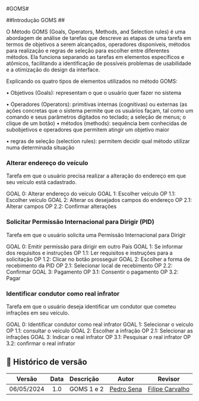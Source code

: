 #GOMS#

##Introdução GOMS ##

O Método GOMS (Goals, Operators, Methods, and Selection rules) é uma abordagem de análise de tarefas que descreve as etapas de uma tarefa em termos de objetivos a serem alcançados, operadores disponíveis, métodos para realização e regras de seleção para escolher entre diferentes métodos. Ela funciona separando as tarefas em elementos específicos e atômicos, facilitando a identificação de possíveis problemas de usabilidade e a otimização do design da interface.

Explicando os quatro tipos de elementos utilizados no método GOMS:

• Objetivos (Goals): representam o que o usuário quer fazer no sistema

• Operadores (Operators): primitivas internas (cognitivas) ou externas (as ações concretas que o sistema permite que os usuários façam, tal como um comando e seus parâmetros digitados no teclado; a seleção de menus; o clique de um botão)
• métodos (methods): sequência bem conhecidas de subobjetivos e operadores que permitem atingir um objetivo maior

• regras de seleção (selection rules): permitem decidir qual método utilizar numa determinada situação


### Alterar endereço do veículo ###

Tarefa em que o usuário precisa realizar a alteração do endereço em que seu veículo está cadastrado.

GOAL 0: Alterar endereço do veículo
	GOAL 1: Escolher veículo
		OP 1.1: Escolher veículo
	GOAL 2: Alterar os desejados campos do endereço
		OP 2.1: Alterar campos
		OP 2.2: Confirmar alterações


### Solicitar Permissão Internacional para Dirigir (PID) ### 

Tarefa em que o usuário solicita uma Permissão Internacional para Dirigir

GOAL 0: Emitir permissão para dirigir em outro País
	GOAL 1: Se informar dos requisitos e instruções
		OP 1.1: Ler requisitos e instruções para a solicitação
		OP 1.2: Clicar no botão prosseguir
	GOAL 2: Escolher a forma de recebimento da PID
		OP 2.1: Selecionar local de recebimento
		OP 2.2: Confirmar
	GOAL 3: Pagamento
		OP 3.1: Consentir o pagamento
		OP 3.2: Pagar

### Identificar condutor como real infrator ###

Tarefa em que o usuário deseja identificar um condutor que cometeu infrações em seu veículo.

GOAL 0: Identificar condutor como real infrator
	GOAL 1: Selecionar o veículo
		OP 1.1: consultar o veículo
	GOAL 2: Escolher a infração
		OP 2.1: Selecionar as infrações
	GOAL 3: Indicar o real infrator
		OP 3.1: Pesquisar o real infrator
		OP 3.2: confirmar o real infrator


## 📑 Histórico de versão

|   Versão   | Data  | Descrição            | Autor                                                  | Revisor |
| :--------: | :---: | :------------------- | ------------------------------------------------------ | ------- |
| 06/05/2024 |  1.0  | GOMS 1 e 2| [Pedro Sena](https://github.com/pedroyen21) | [Filipe Carvalho](https://github.com/Filipe-002)     |
